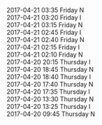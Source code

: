 2017-04-21 03:35 Friday  N  
2017-04-21 03:20 Friday  I  
2017-04-21 03:15 Friday  N  
2017-04-21 02:45 Friday  I  
2017-04-21 02:40 Friday  N  
2017-04-21 02:15 Friday  I  
2017-04-21 02:10 Friday  N  
2017-04-20 20:15 Thursday  I  
2017-04-20 18:45 Thursday  N  
2017-04-20 18:40 Thursday  I  
2017-04-20 17:40 Thursday  N  
2017-04-20 17:35 Thursday  I  
2017-04-20 13:30 Thursday  N  
2017-04-20 13:25 Thursday  I  
2017-04-20 09:45 Thursday  N  
